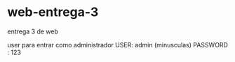 # web-entrega-3
entrega 3 de web

user para entrar como administrador
USER: admin (minusculas)
PASSWORD : 123

